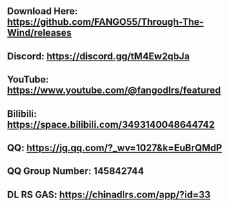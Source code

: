 ## Download Here: https://github.com/FANGO55/Through-The-Wind/releases
## Discord: https://discord.gg/tM4Ew2qbJa
## YouTube: https://www.youtube.com/@fangodlrs/featured
## Bilibili: https://space.bilibili.com/3493140048644742
## QQ: https://jq.qq.com/?_wv=1027&k=EuBrQMdP
## QQ Group Number: 145842744
## DL RS GAS: https://chinadlrs.com/app/?id=33

